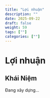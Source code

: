 ```yaml
---
title: "Lợi nhuận"
description: ""
date: 2025-09-22
draft: false
weight: 59
tags: [""]
categories: [""]
---
```


# Lợi nhuận

<!-- **Mã:** 
**Nhóm:**  -->

## Khái Niệm

Đang xây dựng...